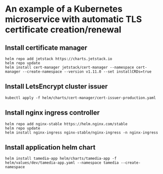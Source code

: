 # An example of a Kubernetes microservice with automatic TLS certificate creation/renewal

## Install certificate manager

```
helm repo add jetstack https://charts.jetstack.io
helm repo update
helm install cert-manager jetstack/cert-manager --namespace cert-manager --create-namespace --version v1.11.0 --set installCRDs=true
```

## Install LetsEncrypt cluster issuer

```
kubectl apply -f helm/charts/cert-manager/cert-issuer-production.yaml
```

## Install nginx ingress controller

```
helm repo add nginx-stable https://helm.nginx.com/stable
helm repo update
helm install nginx-ingress nginx-stable/nginx-ingress -n nginx-ingress
```

## Install application helm chart

```
helm install tamedia-app helm/charts/tamedia-app -f helm/values/dev/tamedia-app.yaml --namespace tamedia --create-namespace
```
